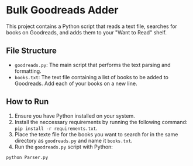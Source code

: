 # Bulk Goodreads Adder

This project contains a Python script that reads a text file, searches for books on Goodreads, and adds them to your "Want to Read" shelf.

## File Structure

- `goodreads.py`: The main script that performs the text parsing and formatting.
- `books.txt`: The text file containing a list of books to be added to Goodreads. Add each of your books on a new line.

## How to Run

1. Ensure you have Python installed on your system.
2. Install the neccessary requirements by running the following command: `pip install -r requirements.txt`.
3. Place the texte file for the books you want to search for in the same directory as `goodreads.py` and name it `books.txt`.
4. Run the `goodreads.py` script with Python:

```python
python Parser.py
```
